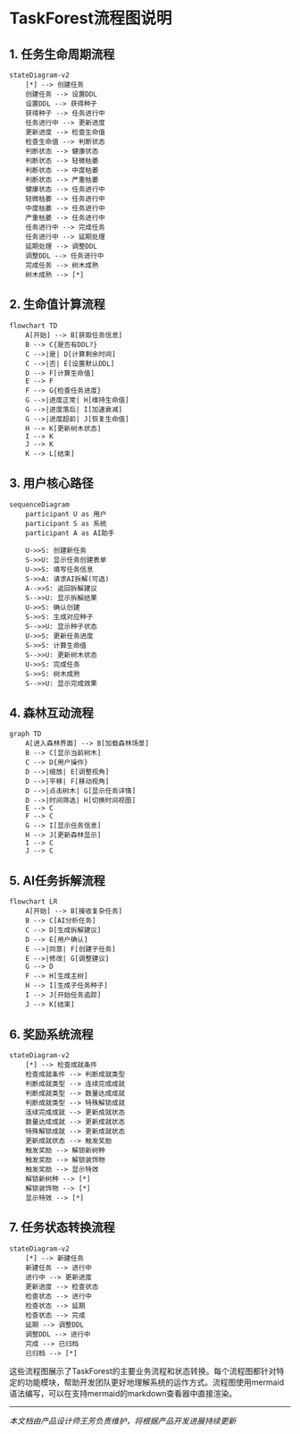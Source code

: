# TaskForest流程图说明

## 1. 任务生命周期流程

```mermaid
stateDiagram-v2
    [*] --> 创建任务
    创建任务 --> 设置DDL
    设置DDL --> 获得种子
    获得种子 --> 任务进行中
    任务进行中 --> 更新进度
    更新进度 --> 检查生命值
    检查生命值 --> 判断状态
    判断状态 --> 健康状态
    判断状态 --> 轻微枯萎
    判断状态 --> 中度枯萎
    判断状态 --> 严重枯萎
    健康状态 --> 任务进行中
    轻微枯萎 --> 任务进行中
    中度枯萎 --> 任务进行中
    严重枯萎 --> 任务进行中
    任务进行中 --> 完成任务
    任务进行中 --> 延期处理
    延期处理 --> 调整DDL
    调整DDL --> 任务进行中
    完成任务 --> 树木成熟
    树木成熟 --> [*]
```

## 2. 生命值计算流程

```mermaid
flowchart TD
    A[开始] --> B[获取任务信息]
    B --> C{是否有DDL?}
    C -->|是| D[计算剩余时间]
    C -->|否| E[设置默认DDL]
    D --> F[计算生命值]
    E --> F
    F --> G{检查任务进度}
    G -->|进度正常| H[维持生命值]
    G -->|进度落后| I[加速衰减]
    G -->|进度超前| J[恢复生命值]
    H --> K[更新树木状态]
    I --> K
    J --> K
    K --> L[结束]
```

## 3. 用户核心路径

```mermaid
sequenceDiagram
    participant U as 用户
    participant S as 系统
    participant A as AI助手
    
    U->>S: 创建新任务
    S->>U: 显示任务创建表单
    U->>S: 填写任务信息
    S->>A: 请求AI拆解(可选)
    A-->>S: 返回拆解建议
    S-->>U: 显示拆解结果
    U->>S: 确认创建
    S->>S: 生成对应种子
    S-->>U: 显示种子状态
    U->>S: 更新任务进度
    S->>S: 计算生命值
    S-->>U: 更新树木状态
    U->>S: 完成任务
    S->>S: 树木成熟
    S-->>U: 显示完成效果
```

## 4. 森林互动流程

```mermaid
graph TD
    A[进入森林界面] --> B[加载森林场景]
    B --> C[显示当前树木]
    C --> D{用户操作}
    D -->|缩放| E[调整视角]
    D -->|平移| F[移动视角]
    D -->|点击树木| G[显示任务详情]
    D -->|时间筛选| H[切换时间视图]
    E --> C
    F --> C
    G --> I[显示任务信息]
    H --> J[更新森林显示]
    I --> C
    J --> C
```

## 5. AI任务拆解流程

```mermaid
flowchart LR
    A[开始] --> B[接收复杂任务]
    B --> C[AI分析任务]
    C --> D[生成拆解建议]
    D --> E[用户确认]
    E -->|同意| F[创建子任务]
    E -->|修改| G[调整建议]
    G --> D
    F --> H[生成主树]
    H --> I[生成子任务种子]
    I --> J[开始任务追踪]
    J --> K[结束]
```

## 6. 奖励系统流程

```mermaid
stateDiagram-v2
    [*] --> 检查成就条件
    检查成就条件 --> 判断成就类型
    判断成就类型 --> 连续完成成就
    判断成就类型 --> 数量达成成就
    判断成就类型 --> 特殊解锁成就
    连续完成成就 --> 更新成就状态
    数量达成成就 --> 更新成就状态
    特殊解锁成就 --> 更新成就状态
    更新成就状态 --> 触发奖励
    触发奖励 --> 解锁新树种
    触发奖励 --> 解锁装饰物
    触发奖励 --> 显示特效
    解锁新树种 --> [*]
    解锁装饰物 --> [*]
    显示特效 --> [*]
```

## 7. 任务状态转换流程

```mermaid
stateDiagram-v2
    [*] --> 新建任务
    新建任务 --> 进行中
    进行中 --> 更新进度
    更新进度 --> 检查状态
    检查状态 --> 进行中
    检查状态 --> 延期
    检查状态 --> 完成
    延期 --> 调整DDL
    调整DDL --> 进行中
    完成 --> 已归档
    已归档 --> [*]
```

这些流程图展示了TaskForest的主要业务流程和状态转换。每个流程图都针对特定的功能模块，帮助开发团队更好地理解系统的运作方式。流程图使用mermaid语法编写，可以在支持mermaid的markdown查看器中直接渲染。

---
*本文档由产品设计师王芳负责维护，将根据产品开发进展持续更新* 
